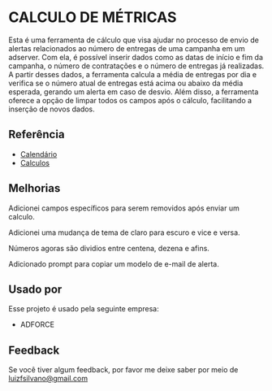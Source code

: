 
# CALCULO DE MÉTRICAS

Esta é uma ferramenta de cálculo que visa ajudar no processo de envio de alertas relacionados ao número de entregas de uma campanha em um adserver. Com ela, é possível inserir dados como as datas de início e fim da campanha, o número de contratações e o número de entregas já realizadas. A partir desses dados, a ferramenta calcula a média de entregas por dia e verifica se o número atual de entregas está acima ou abaixo da média esperada, gerando um alerta em caso de desvio. Além disso, a ferramenta oferece a opção de limpar todos os campos após o cálculo, facilitando a inserção de novos dados.


## Referência

 - [Calendário](https://acervolima.com/jquery-ui-selecionador-de-data/)
 - [Calculos](https://chat.openai.com/)


## Melhorias

Adicionei campos específicos para serem removidos após enviar um calculo.

Adicionei uma mudança de tema de claro para escuro e vice e versa.

Números agoras são dividios entre centena, dezena e afins.

Adicionado prompt para copiar um modelo de e-mail de alerta.

## Usado por

Esse projeto é usado pela seguinte empresa:

- ADFORCE


## Feedback

Se você tiver algum feedback, por favor me deixe saber por meio de luizfsilvano@gmail.com


